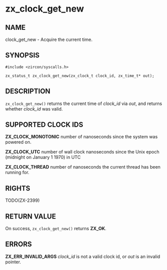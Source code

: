 # zx_clock_get_new

## NAME

<!-- Updated by update-docs-from-abigen, do not edit. -->

clock_get_new - Acquire the current time.

## SYNOPSIS

<!-- Updated by update-docs-from-abigen, do not edit. -->

```
#include <zircon/syscalls.h>

zx_status_t zx_clock_get_new(zx_clock_t clock_id, zx_time_t* out);
```

## DESCRIPTION

`zx_clock_get_new()` returns the current time of *clock_id* via
*out*, and returns whether *clock_id* was valid.

## SUPPORTED CLOCK IDS

**ZX_CLOCK_MONOTONIC** number of nanoseconds since the system was powered on.

**ZX_CLOCK_UTC** number of wall clock nanoseconds since the Unix epoch (midnight on January 1 1970) in UTC

**ZX_CLOCK_THREAD** number of nanoseconds the current thread has been running for.

## RIGHTS

<!-- Updated by update-docs-from-abigen, do not edit. -->

TODO(ZX-2399)

## RETURN VALUE

On success, `zx_clock_get_new()` returns **ZX_OK**.

## ERRORS

**ZX_ERR_INVALID_ARGS**  *clock_id* is not a valid clock id, or *out* is an invalid pointer.
